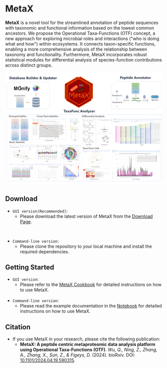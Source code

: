 # MetaX
**MetaX** is a novel tool for the streamlined annotation of peptide sequences with taxonomic and functional information based on the lowest common ancestors. We propose the Operational Taxa-Functions (OTF) concept, a new approach for exploring microbial roles and interactions ("who is doing what and how") within ecosystems. It connects taxon-specific functions, enabling a more comprehensive analysis of the relationship between taxonomy and functionality. Furthermore, MetaX incorporates robust statistical modules for differential analysis of species-function contributions across distinct groups.

![abstract](./Docs/MetaX_Cookbook.assets/abstract.png)

## Download
- `GUI version(Recommended)`:
  - Please download the latest version of MetaX from the  [Download Page](https://shiny2.imetalab.ca/shiny/rstudio/metax_download/).



<br>

- `Command-line version`:
  - Please clone the repository to your local machine and install the required dependencies.


## Getting Started
- `GUI version`:
  - Please refer to the [MetaX Cookbook](./Docs/index.md) for detailed instructions on how to use MetaX.
  <br>
- `Command-line version`:
  - Please read the example documentation in the [Notebook](./Docs/example.ipynb) for detailed instructions on how to use MetaX.


## Citation
- If you use MetaX in your research, please cite the following publication:
  - **MetaX: A peptide centric metaproteomic data analysis platform using Operational Taxa-Functions (OTF)**. *Wu, Q., Ning, Z., Zhang, A., Zhang, X., Sun, Z., & Figeys, D.* (2024).  bioRxiv. DOI: [10.1101/2024.04.19.590315](https://doi.org/10.1101/2024.04.19.590315).

